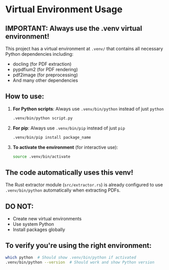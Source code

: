 # Virtual Environment Usage

## IMPORTANT: Always use the .venv virtual environment!

This project has a virtual environment at `.venv/` that contains all necessary Python dependencies including:
- docling (for PDF extraction)
- pypdfium2 (for PDF rendering)
- pdf2image (for preprocessing)
- And many other dependencies

## How to use:

1. **For Python scripts**: Always use `.venv/bin/python` instead of just `python`
   ```bash
   .venv/bin/python script.py
   ```

2. **For pip**: Always use `.venv/bin/pip` instead of just `pip`
   ```bash
   .venv/bin/pip install package_name
   ```

3. **To activate the environment** (for interactive use):
   ```bash
   source .venv/bin/activate
   ```

## The code automatically uses this venv!

The Rust extractor module (`src/extractor.rs`) is already configured to use `.venv/bin/python` automatically when extracting PDFs.

## DO NOT:
- Create new virtual environments
- Use system Python
- Install packages globally

## To verify you're using the right environment:
```bash
which python  # Should show .venv/bin/python if activated
.venv/bin/python --version  # Should work and show Python version
```